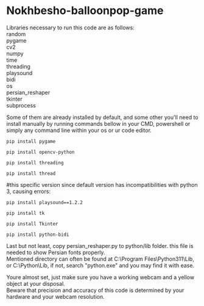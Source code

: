 # Nokhbesho-balloonpop-game
Libraries necessary to run this code are as follows:<br />
random<br />
pygame<br />
cv2<br />
numpy<br />
time<br />
threading<br />
playsound<br />
bidi<br />
os<br />
persian_reshaper<br />
tkinter<br />
subprocess<br />

Some of them are already installed by default, and some other you'll need to install manually by running commands bellow in your CMD, powershell or simply any command line within your os or ur code editor.<br />
```
pip install pygame
```
```
pip install opencv-python
```
```
pip install threading
```
```
pip install thread
```
#this specific version since default version has incompatibilities with python 3, causing errors:
```
pip install playsound==1.2.2
```
```
pip install tk
```
```
pip install Tkinter
```
```
pip install python-bidi
```
Last but not least, copy persian_reshaper.py to python/lib folder. this file is needed to show Persian fonts properly.<br />
Mentioned directory can often be found at C:\Program Files\Python311\Lib, or C:\Python\Lib, if not, search "python.exe" and you may find it with ease.<br />

Youre almost set, just make sure you have a working webcam and a yellow object at your disposal.<br />
Beware that precision and accuracy of this code is determined by your hardware and your webcam resolution.<br />
